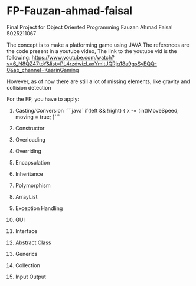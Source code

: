 # FP-Fauzan-ahmad-faisal

Final Project for Object Oriented Programming
Fauzan Ahmad Faisal
5025211067

The concept is to make a platforming game using JAVA
The references are the code present in a youtube video,
The link to the youtube vid is the following:
https://www.youtube.com/watch?v=6_N8QZ47toY&list=PL4rzdwizLaxYmltJQRjq18a9gsSyEQQ-0&ab_channel=KaarinGaming

However, as of now there are still a lot of missing elements, like gravity and collision detection

For the FP, you have to apply:
1. Casting/Conversion
````java`
  if(left && !right) {
			x -= (int)MoveSpeed;
			moving = true;
		}```
    
2. Constructor
3. Overloading
4. Overriding
5. Encapsulation
6. Inheritance
7. Polymorphism
8. ArrayList
9. Exception Handling
10. GUI
11. Interface
12. Abstract Class
13. Generics
14. Collection
15. Input Output

